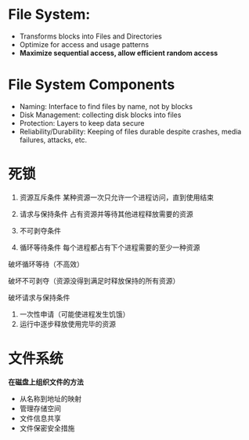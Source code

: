 # File System:
- Transforms blocks into Files and Directories
- Optimize for access and usage patterns
- **Maximize sequential access, allow efficient random access**

# File System Components
- Naming: Interface to find files by name, not by blocks
- Disk Management: collecting disk blocks into files
- Protection: Layers to keep data secure
- Reliability/Durability: Keeping of files durable despite crashes, media failures, attacks, etc.

# 死锁

1. 资源互斥条件
某种资源一次只允许一个进程访问，直到使用结束

2. 请求与保持条件
占有资源并等待其他进程释放需要的资源

3. 不可剥夺条件

4. 循环等待条件
每个进程都占有下个进程需要的至少一种资源

破坏循环等待（不高效）

破坏不可剥夺（资源没得到满足时释放保持的所有资源）

破坏请求与保持条件
1. 一次性申请（可能使进程发生饥饿）
2. 运行中逐步释放使用完毕的资源

# 文件系统

**在磁盘上组织文件的方法**

- 从名称到地址的映射
- 管理存储空间
- 文件信息共享
- 文件保密安全措施
